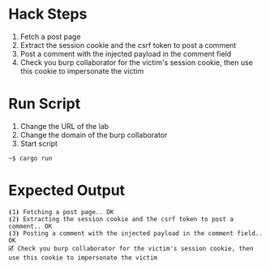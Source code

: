 # Hack Steps

1. Fetch a post page
2. Extract the session cookie and the csrf token to post a comment
3. Post a comment with the injected payload in the comment field
4. Check you burp collaborator for the victim's session cookie, then use this cookie to impersonate the victim

# Run Script

1. Change the URL of the lab
2. Change the domain of the burp collaborator
3. Start script

```
~$ cargo run
```

# Expected Output

```
⦗1⦘ Fetching a post page.. OK
⦗2⦘ Extracting the session cookie and the csrf token to post a comment.. OK
⦗3⦘ Posting a comment with the injected payload in the comment field.. OK
🗹 Check you burp collaborator for the victim's session cookie, then use this cookie to impersonate the victim
```
